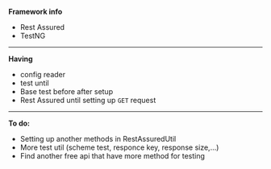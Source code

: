 **Framework info**

- Rest Assured
- TestNG
****

**Having**
- config reader
- test until
- Base test before after setup
- Rest Assured until setting up `GET` request

****
**To do:**
- Setting up another methods in RestAssuredUtil
- More test util (scheme test, responce key, response size,...)
- Find another free api that have more method for testing